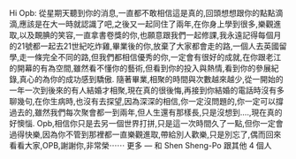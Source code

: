 Hi Opb:
從星期天聽到你的消息,一直都不敢相信這是真的,回頭想想跟你的點點滴滴,應該是在大一時就認識了吧,之後又一起同住了兩年,在你身上學到很多,樂觀進取,以及靦腆的笑容,一直拿書卷獎的你,也願意跟我們一起修課,我永遠記得每個月的21號都一起去21世紀吃炸雞,畢業後的你,放棄了大家都會走的路,一個人去英國留學,走一條完全不同的路,但我們都相信優秀的你,一定會有很好的成就,在你跟老江的開幕的有為空間,雖然看不懂你的藝術,但看到你的投入與熱情,看到你的參展紀錄,真心的為你的成功感到驕傲.
隨著畢業,相聚的時間與次數越來越少,從一開始的一年一次到後來的有人結婚才相聚,現在真的很後悔,再接到你結婚的電話時沒有多聊幾句,在你生病時,也沒有去探望,因為深深的相信,你一定沒問題的,你一定可以撐過去的,雖然我們每次聚會都一到兩年,但人生還有那樣長,只是沒想到….,現在真的好懊惱.
Opb,相信你只是去另一個世界打拼,只是這一次時間久了一點,但你一定會過得快樂,因為你不管到那裡都一直樂觀進取,帶給別人歡樂,只是別忘了,偶而回來看看大家,OPB,謝謝你,非常榮⋯⋯
更多
 — 和 Shen Sheng-Po 跟其他 4 個人
